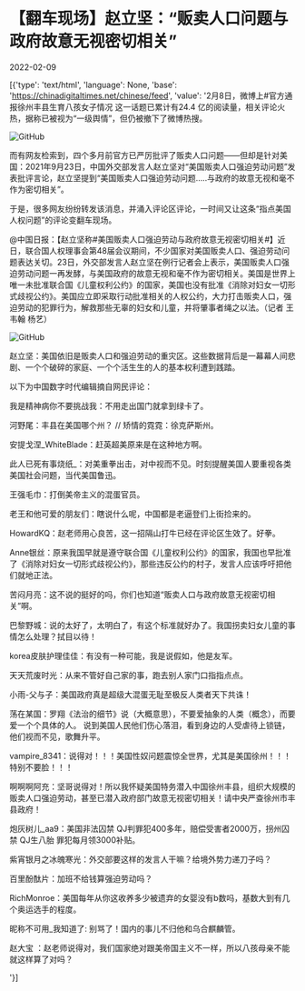 # 【翻车现场】赵立坚：“贩卖人口问题与政府故意无视密切相关”

2022-02-09

[{'type': 'text/html', 'language': None, 'base': 'https://chinadigitaltimes.net/chinese/feed', 'value': '2月8日，微博上#官方通报徐州丰县生育八孩女子情况 这一话题已累计有24.4 亿的阅读量，相关评论火热，据称已被视为“一级舆情”，但仍被撤下了微博热搜。

![GitHub](https://chinadigitaltimes.net/chinese/files/2022/02/image-1644390195506.png)

而有网友检索到，四个多月前官方已严厉批评了贩卖人口问题——但却是针对美国：2021年9月23日，中国外交部发言人赵立坚对“美国贩卖人口强迫劳动问题”发表批评言论，赵立坚提到“美国贩卖人口强迫劳动问题&#8230;..与政府的故意无视和毫不作为密切相关”。

于是，很多网友纷纷转发该消息，并涌入评论区评论，一时间又让这条“指点美国人权问题”的评论变翻车现场。



@中国日报：【赵立坚称#美国贩卖人口强迫劳动与政府故意无视密切相关#】近日，联合国人权理事会第48届会议期间，不少国家对美国贩卖人口、强迫劳动问题表达关切。23日，外交部发言人赵立坚在例行记者会上表示，美国贩卖人口强迫劳动问题一再发酵，与美国政府的故意无视和毫不作为密切相关。美国是世界上唯一未批准联合国《儿童权利公约》的国家，美国也没有批准《消除对妇女一切形式歧视公约》。美国应立即采取行动批准相关的人权公约，大力打击贩卖人口，强迫劳动的犯罪行为，解救那些无辜的妇女和儿童，并将肇事者绳之以法。（记者 王韦翰 杨艺）



![GitHub](https://chinadigitaltimes.net/chinese/files/2022/02/image-1644391211412.png)



赵立坚：美国依旧是贩卖人口和强迫劳动的重灾区。这些数据背后是一幕幕人间悲剧、一个个破碎的家庭、一个个活生生的人的基本权利遭到践踏。



以下为中国数字时代编辑摘自网民评论：



我是精神病你不要挑战我：不用走出国门就拿到绿卡了。

河野尾：丰县在美国哪个州？ //  矫情的霓霓：徐克萨斯州。

安提戈涅_WhiteBlade：赶英超美原来是在这种地方啊。

此人已死有事烧纸_：对美重拳出击，对中视而不见。时刻提醒美国人要重视各类美国社会问题，当代美国鲁迅。

王强毛巾：打倒美帝主义的混蛋官员。

老王和他可爱的朋友们：瞎说什么呢，中国都是老逼登们上街捡来的。

HowardKQ：赵老师用心良苦，这一招隔山打牛已经在评论区生效了。好拳。

Anne银丝：原来我国早就是遵守联合国《儿童权利公约》的国家，我国也早批准了《消除对妇女一切形式歧视公约》，那些违反公约的村子，发言人应该呼吁把他们就地正法。

苦闷月亮：这不说的挺好的吗，你们也知道“贩卖人口与政府故意无视密切相关”啊。

巴黎野城：说的太好了，太明白了，有这个标准就好办了。我国拐卖妇女儿童的事情怎么处理？拭目以待！

korea皮肤护理佳佳：有没有一种可能，我是说假如，他是友军。

天天荒废时光：从来不管好自己家的事，跑去别人家门口指指点点。

小雨-父与子：美国政府真是超级大混蛋无耻至极反人类者天下共诛！

荡在某国：罗翔《法治的细节》说（大概意思），不要爱抽象的人类（概念），而要爱一个个具体的人。 说到美国人民他们伤心落泪，看到身边的人受虐待上锁链，他们视而不见，歌舞升平。

vampire_8341：说得对！！！美国性奴问题震惊全世界，尤其是美国徐州！！！特别不要脸！！！

啊啊啊阿充：坚哥说得对！所以我怀疑美国特务潜入中国徐州丰县，组织大规模的贩卖人口强迫劳动，甚至已潜入政府部门故意无视密切相关！请中央严查徐州市丰县政府！

炮灰树儿_aa9：美国非法囚禁 QJ判罪犯400多年，赔偿受害者2000万，拐州囚禁 QJ生八胎 罪犯每月领3000补贴。

紫宵银月之冰魄寒光：外交部要这样的发言人干嘛？给境外势力递刀子吗？

百里酚酞片：加班不给钱算强迫劳动吗？

RichMonroe：美国每年从你这收养多少被遗弃的女婴没有b数吗，基数大到有几个奥运选手的程度。

昵称不可用_我知道了: 别骂了！国内的事儿不归他和乌合麒麟管。

赵大宝 ：赵老师说得对，我们国家绝对跟美帝国主义不一样，所以八孩母亲不能就这样算了对吗？

'}]